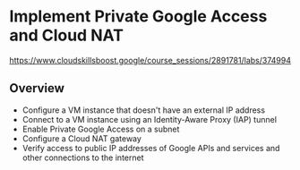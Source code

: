 # Implement Private Google Access and Cloud NAT

<https://www.cloudskillsboost.google/course_sessions/2891781/labs/374994>

## Overview

- Configure a VM instance that doesn't have an external IP address
- Connect to a VM instance using an Identity-Aware Proxy (IAP) tunnel
- Enable Private Google Access on a subnet
- Configure a Cloud NAT gateway
- Verify access to public IP addresses of Google APIs and services and other connections to the internet
